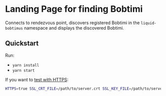 # Landing Page for finding Bobtimi

Connects to rendezvous point, discovers registered Bobtimi in the `liquid-bobtimus` namespace and displays the discovered Bobtimi.

## Quickstart

Run:

- `yarn install`
- `yarn start`

If you want to [test with HTTPS](https://create-react-app.dev/docs/using-https-in-development/#custom-ssl-certificate):

```bash
HTTPS=true SSL_CRT_FILE=/path/to/server.crt SSL_KEY_FILE=/path/to/server.key yarn start
```
